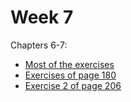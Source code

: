 # Week 7 

Chapters 6-7:
* [Most of the exercises](week7_1.idr)
* [Exercises of page 180](week7_1_p_180.idr)
* [Exercise 2 of page 206](week7_1_p_206_ex_2.idr)